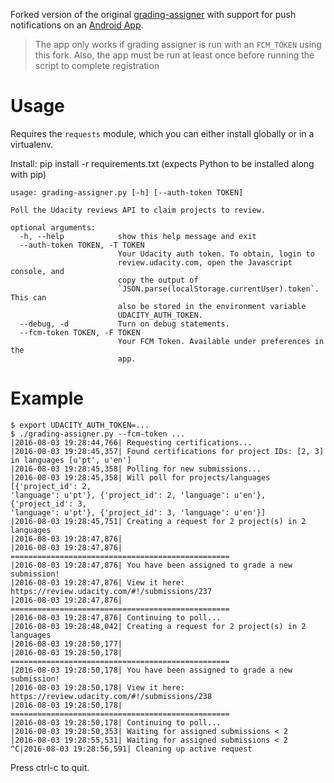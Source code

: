 Forked version of the original [grading-assigner](https://github.com/udacity/grading-assigner) with support for push notifications on an [Android App](https://github.com/kartikarora/udacity-reviewer-android/releases/latest).

> The app only works if grading assigner is run with an `FCM_TOKEN` using this fork.
> Also, the app must be run at least once before running the script to complete registration

# Usage

Requires the `requests` module, which you can either install globally or in a virtualenv.

Install: pip install -r requirements.txt (expects Python to be installed along with pip)

```
usage: grading-assigner.py [-h] [--auth-token TOKEN]

Poll the Udacity reviews API to claim projects to review.

optional arguments:
  -h, --help            show this help message and exit
  --auth-token TOKEN, -T TOKEN
                        Your Udacity auth token. To obtain, login to
                        review.udacity.com, open the Javascript console, and
                        copy the output of
                        `JSON.parse(localStorage.currentUser).token`. This can
                        also be stored in the environment variable
                        UDACITY_AUTH_TOKEN.
  --debug, -d           Turn on debug statements.
  --fcm-token TOKEN, -F TOKEN
                        Your FCM Token. Available under preferences in the
                        app.
```

# Example
```
$ export UDACITY_AUTH_TOKEN=...
$ ./grading-assigner.py --fcm-token ...
|2016-08-03 19:28:44,766| Requesting certifications...
|2016-08-03 19:28:45,357| Found certifications for project IDs: [2, 3] in languages [u'pt', u'en']
|2016-08-03 19:28:45,358| Polling for new submissions...
|2016-08-03 19:28:45,358| Will poll for projects/languages [{'project_id': 2,
'language': u'pt'}, {'project_id': 2, 'language': u'en'}, {'project_id': 3,
'language': u'pt'}, {'project_id': 3, 'language': u'en'}]
|2016-08-03 19:28:45,751| Creating a request for 2 project(s) in 2 languages
|2016-08-03 19:28:47,876|
|2016-08-03 19:28:47,876| =================================================
|2016-08-03 19:28:47,876| You have been assigned to grade a new submission!
|2016-08-03 19:28:47,876| View it here: https://review.udacity.com/#!/submissions/237
|2016-08-03 19:28:47,876| =================================================
|2016-08-03 19:28:47,876| Continuing to poll...
|2016-08-03 19:28:48,042| Creating a request for 2 project(s) in 2 languages
|2016-08-03 19:28:50,177|
|2016-08-03 19:28:50,178| =================================================
|2016-08-03 19:28:50,178| You have been assigned to grade a new submission!
|2016-08-03 19:28:50,178| View it here: https://review.udacity.com/#!/submissions/238
|2016-08-03 19:28:50,178| =================================================
|2016-08-03 19:28:50,178| Continuing to poll...
|2016-08-03 19:28:50,353| Waiting for assigned submissions < 2
|2016-08-03 19:28:55,531| Waiting for assigned submissions < 2
^C|2016-08-03 19:28:56,591| Cleaning up active request
```

Press ctrl-c to quit.
